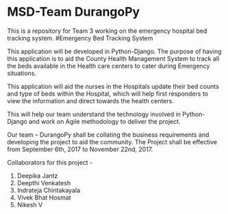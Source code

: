# MSD-Team DurangoPy
This is a repository for Team 3 working on the emergency hospital bed tracking system.
#Emergency Bed Tracking System

This application will be developed in Python-Django. The purpose of having this application is to aid the County Health Management System to track all the beds available in the Health care centers to cater during Emergency situations.

This application will aid the nurses in the Hospitals update their bed counts and type of beds within the Hospital, which will help first responders to view the information and direct towards the health centers.

This will help our team understand the technology involved in Python-Django and work on Agile methodology to deliver the project.

Our team – DurangoPy shall be collating the business requirements and developing the project to aid the community. The Project shall be effective from September 6th, 2017 to November 22nd, 2017.

Collaborators for this project -
1. Deepika Jantz
2. Deepthi Venkatesh
3. Indrateja Chintakayala
4. Vivek Bhat Hosmat
5. Nikesh V


